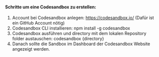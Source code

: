 #### Schritte um eine Codesandbox zu erstellen:

1. Account bei Codesandbox anlegen: https://codesandbox.io/ (Dafür ist ein GitHub Account nötig)
2. Codesandbox CLI installieren: npm install -g codesandbox
3. Codesandbox ausführen und directory mit dem lokalen Repository folder austauschen: codesandbox {directory}
4. Danach sollte die Sandbox im Dashboard der Codesandbox Website angezeigt werden.
